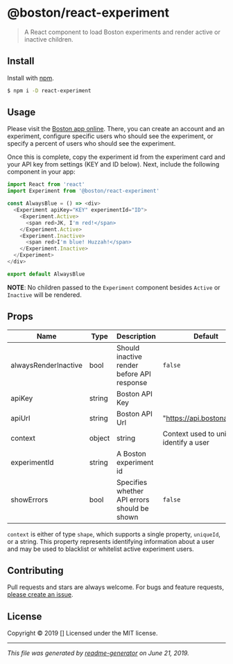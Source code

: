 # @boston/react-experiment

> A React component to load Boston experiments and render active or inactive children.

## Install

Install with [npm](https://www.npmjs.com/).

```sh
$ npm i -D react-experiment
```

## Usage
Please visit the [Boston app online](https://bostonapp.co/). There, you can create an account and an experiment, configure specific users who should see the experiment, or specify a percent of users who should see the experiment.

Once this is complete, copy the experiment id from the experiment card and your API key from settings (KEY and ID below). Next, include the following component in your app:

```js
import React from 'react'
import Experiment from '@boston/react-experiment'

const AlwaysBlue = () => <div>
  <Experiment apiKey="KEY" experimentId="ID">
    <Experiment.Active>
      <span red>JK, I'm red!</span>
    </Experiment.Active>
    <Experiment.Inactive>
      <span red>I'm blue! Huzzah!</span>
    </Experiment.Inactive>
  </Experiment>
</div>

export default AlwaysBlue
```

**NOTE**: No children passed to the `Experiment` component besides `Active` or `Inactive` will be rendered.

## Props

| Name                        | Type          | Description                                    | Default                       |
| --------------------------- | ------------- | ---------------------------------------------- | ----------------------------- |
| alwaysRenderInactive        | bool          | Should inactive render before API response     | `false`                       |
| apiKey                      | string        | Boston API Key                                 |                               |
| apiUrl                      | string        | Boston API Url                                 | "https://api.bostonapp.co"    |
| context                     | object|string | Context used to uniquely identify a user       |                               |
| experimentId                | string        | A Boston experiment id                         |                               |
| showErrors                  | bool          | Specifies whether API errors should be shown   | `false`                       |

`context` is either of type `shape`, which supports a single property, `uniqueId`, or a string. This property represents identifying information about a user and may be used to blacklist or whitelist active experiment users.

## Contributing

Pull requests and stars are always welcome. For bugs and feature requests, [please create an issue](https://github.com/Joe%20Groseclose/react-experiment/issues).

## License

Copyright © 2019 []
Licensed under the MIT license.

***

_This file was generated by [readme-generator](https://github.com/jonschlinkert/readme-generator) on June 21, 2019._
